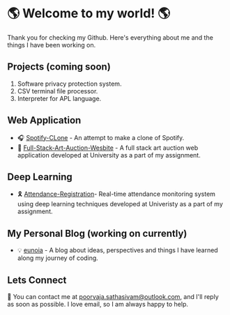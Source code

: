 # 🌎 Welcome to my world! 🌎

Thank you for checking my Github. Here's everything about me and the things I have been working on. 

## Projects (coming soon)
1. Software privacy protection system.
2. CSV terminal file processor.
3. Interpreter for APL language.
 
## Web Application 
- 🎧 [Spotify-CLone](https://github.com/poorvaja-sathasivam/Spotify-Clone-React) - An attempt to make a clone of Spotify. 
- 🎨 [Full-Stack-Art-Auction-Wesbite](https://github.com/poorvaja-sathasivam/Auction-Website-Full-Stack) - A full stack art auction web application developed at University as a part of my assignment.

## Deep Learning 
- 🎗 [Attendance-Registration](https://github.com/poorvaja-sathasivam/Attendance-Registration-Using-Deep-Learning)- Real-time attendance monitoring system using deep learning techniques developed at Univeristy as a part of my assignment. 

## My Personal Blog (working on currently)
- 💡 [eunoia](https://github.com/poorvaja-sathasivam/eunoia) - A blog about ideas, perspectives and things I have learned along my journey of coding. 

## Lets Connect 
📧 You can contact me at poorvaja.sathasivam@outlook.com, and I'll reply as soon as possible. I love email, so I am always happy to help. 
